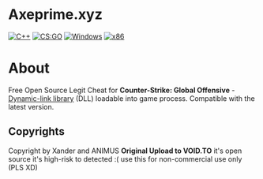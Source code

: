 # Axeprime.xyz
[![C++](https://img.shields.io/badge/language-C%2B%2B-%23f34b7d.svg?style=plastic)](https://en.wikipedia.org/wiki/C%2B%2B) 
[![CS:GO](https://img.shields.io/badge/game-CS%3AGO-yellow.svg?style=plastic)](https://store.steampowered.com/app/730/CounterStrike_Global_Offensive/) 
[![Windows](https://img.shields.io/badge/platform-Windows-0078d7.svg?style=plastic)](https://en.wikipedia.org/wiki/Microsoft_Windows) 
[![x86](https://img.shields.io/badge/arch-x86-red.svg?style=plastic)](https://en.wikipedia.org/wiki/X86) 

# About
Free Open Source Legit Cheat for **Counter-Strike: Global Offensive** - [Dynamic-link library](https://en.wikipedia.org/wiki/Dynamic-link_library) (DLL) loadable into game process. Compatible with the latest version.


## Copyrights
Copyright by Xander and ANIMUS **Original Upload to VOID.TO** it's open source it's high-risk to detected :( use this for non-commercial use only (PLS XD)
